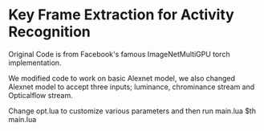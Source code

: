 # Key Frame Extraction for Activity Recognition 

Original Code is from Facebook's famous ImageNetMultiGPU torch implementation. 

We modified code to work on basic Alexnet model, we also changed Alexnet model to accept three inputs; luminance, chrominance stream and Opticalflow stream. 

Change opt.lua to customize various parameters and then run main.lua 
$th main.lua 


